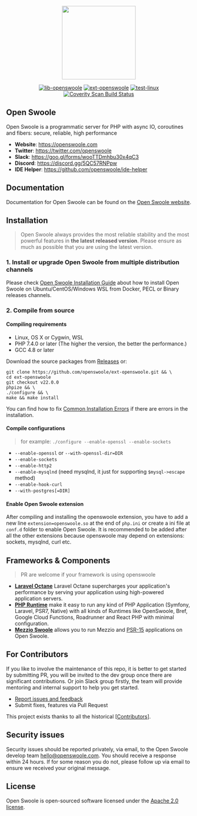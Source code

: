 <p align="center"><a href="https://openswoole.com" target="_blank"><img src="https://openswoole.com/images/swoole-logo.svg#gh-light-mode-only" width="200" /></a></p>


<p align="center"><a href="https://github.com/openswoole/ext-openswoole/actions?query=workflow%3Alib-openswoole"><img src="https://github.com/openswoole/ext-openswoole/workflows/lib-openswoole/badge.svg" alt="lib-openswoole" style="max-width: 100%;"></a>
<a href="https://github.com/openswoole/ext-openswoole/actions?query=workflow%3Aext-openswoole"><img src="https://github.com/openswoole/ext-openswoole/workflows/ext-openswoole/badge.svg" alt="ext-openswoole" style="max-width: 100%;"></a>
<a href="https://github.com/openswoole/ext-openswoole/actions?query=workflow%3Atest-linux"><img src="https://github.com/openswoole/ext-openswoole/workflows/test-linux/badge.svg" alt="test-linux" style="max-width: 100%;"></a>
<a href="https://scan.coverity.com/projects/open-swoole-src" rel="nofollow"><img src="https://camo.githubusercontent.com/74ce2aa24f7fc272064e7afeec3712e0e548cda19202c4af7e42e7cacf2e7f6f/68747470733a2f2f7363616e2e636f7665726974792e636f6d2f70726f6a656374732f32333937302f62616467652e737667" alt="Coverity Scan Build Status" data-canonical-src="https://scan.coverity.com/projects/23970/badge.svg" style="max-width: 100%;"></a></p>

## Open Swoole

Open Swoole is a programmatic server for PHP with async IO, coroutines and fibers: secure, reliable, high performance

+ __Website__: <https://openswoole.com>
+ __Twitter__: <https://twitter.com/openswoole>
+ __Slack__: <https://goo.gl/forms/wooTTDmhbu30x4qC3>
+ __Discord__: <https://discord.gg/5QC57RNPpw>
+ __IDE Helper__: <https://github.com/openswoole/ide-helper>

## Documentation

Documentation for Open Swoole can be found on the [Open Swoole website](https://openswoole.com/docs).

## Installation

> Open Swoole always provides the most reliable stability and the most powerful features in **the latest released version**. Please ensure as much as possible that you are using the latest version.

### 1. Install or upgrade Open Swoole from multiple distribution channels

Please check [Open Swoole Installation Guide](https://openswoole.com/docs/get-started/installation) about how to install Open Swoole on Ubuntu/CentOS/Windows WSL from Docker, PECL or Binary releases channels.

### 2. Compile from source

#### Compiling requirements

+ Linux, OS X or Cygwin, WSL
+ PHP 7.4.0 or later (The higher the version, the better the performance.)
+ GCC 4.8 or later

Download the source packages from [Releases](https://github.com/openswoole/ext-openswoole/releases) or:

```shell
git clone https://github.com/openswoole/ext-openswoole.git && \
cd ext-openswoole
git checkout v22.0.0
phpize && \
./configure && \
make && make install
```

You can find how to fix [Common Installation Errors](https://openswoole.com/docs/get-started/common-install-errors) if there are errors in the installation.

#### Compile configurations

> for example: `./configure --enable-openssl --enable-sockets`

+ `--enable-openssl` or `--with-openssl-dir=DIR`
+ `--enable-sockets`
+ `--enable-http2`
+ `--enable-mysqlnd` (need mysqlnd, it just for supporting `$mysql->escape` method)
+ `--enable-hook-curl`
+ `--with-postgres[=DIR]`

#### Enable Open Swoole extension

After compiling and installing the openswoole extension, you have to add a new line `extension=openswoole.so` at the end of `php.ini` or create a ini file at `conf.d` folder to enable Open Swoole. It is recommended to be added after all the other extensions because openswoole may depend on extensions: sockets, mysqlnd, curl etc.

## Frameworks & Components

> PR are welcome if your framework is using openswoole
 
 - [**Laravel Octane**](https://laravel.com/docs/9.x/octane) Laravel Octane supercharges your application's performance by serving your application using high-powered application servers.
 - [**PHP Runtime**](https://github.com/php-runtime) make it easy to run any kind of PHP Application (Symfony, Laravel, PSR7, Native) with all kinds of Runtimes like OpenSwoole, Bref, Google Cloud Functions, Roadrunner and React PHP with minimal configuration.
 - [**Mezzio Swoole**](https://docs.mezzio.dev/mezzio-swoole/) allows you to run Mezzio and [PSR-15](https://www.php-fig.org/psr/psr-15/) applications on Open Swoole.

## For Contributors

If you like to involve the maintenance of this repo, it is better to get started by submitting PR, you will be invited to the dev group once there are significant contributions. Or join Slack group firstly, the team will provide mentoring and internal support to help you get started.

* [Report issues and feedback](https://github.com/openswoole/ext-openswoole/issues)
* Submit fixes, features via Pull Request

This project exists thanks to all the historical [[Contributors](https://github.com/openswoole/ext-openswoole/graphs/contributors)].

## Security issues

Security issues should be reported privately, via email, to the Open Swoole develop team [hello@openswoole.com](mailto:hello@openswoole.com). You should receive a response within 24 hours. If for some reason you do not, please follow up via email to ensure we received your original message.

## License

Open Swoole is open-sourced software licensed under the [Apache 2.0 license](http://www.apache.org/licenses/LICENSE-2.0.html).
